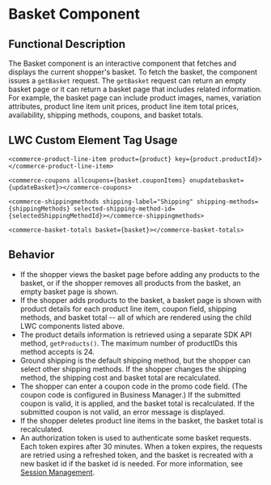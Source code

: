 <!---
    Copyright (c) 2020, salesforce.com, inc.
    All rights reserved.
    SPDX-License-Identifier: BSD-3-Clause
    For full license text, see the LICENSE file in the repo root or https://opensource.org/licenses/BSD-3-Clause
-->
# Basket Component

## Functional Description
The Basket component is an interactive component that fetches and displays the current shopper's basket. To fetch the basket, the component issues a `getBasket` request. The `getBasket` request can return an empty basket page or it can return a basket page that includes related information. For example, the basket page can include product images, names, variation attributes, product line item unit prices, product line item total prices, availability, shipping methods, coupons, and basket totals.

## LWC Custom Element Tag Usage
`<commerce-product-line-item product={product} key={product.productId}></commerce-product-line-item>`

`<commerce-coupons allcoupons={basket.couponItems} onupdatebasket={updateBasket}></commerce-coupons>`

`<commerce-shippingmethods shipping-label="Shipping" shipping-methods={shippingMethods} selected-shipping-method-id={selectedShippingMethodId}></commerce-shippingmethods>`

`<commerce-basket-totals basket={basket}></commerce-basket-totals>`
## Behavior  
* If the shopper views the basket page before adding any products to the basket, or if the shopper removes all products from the basket, an empty basket page is shown.
* If the shopper adds products to the basket, a basket page is shown with product details for each product line item, coupon field, shipping methods, and basket total -- all of which are rendered using the child LWC components listed above.  
* The product details information is retrieved using a separate SDK API method, `getProducts()`. The maximum number of productIDs this method accepts is 24. 
* Ground shipping is the default shipping method, but the shopper can select other shipping methods. If the shopper changes the shipping method, the shipping cost and basket total are recalculated. 
* The shopper can enter a coupon code in the promo code field. (The coupon code is configured in Business Manager.) If the submitted coupon is valid, it is applied, and the basket total is recalculated. If the submitted coupon is not valid, an error message is displayed.
* If the shopper deletes product line items in the basket, the basket total is recalculated. 
* An authorization token is used to authenticate some basket requests. Each token expires after 30 minutes. When a token expires, the requests are retried using a refreshed token, and the basket is recreated with a new basket id if the basket id is needed. For more information, see [Session Management](../../../../../../docs/sessionManagement.md).